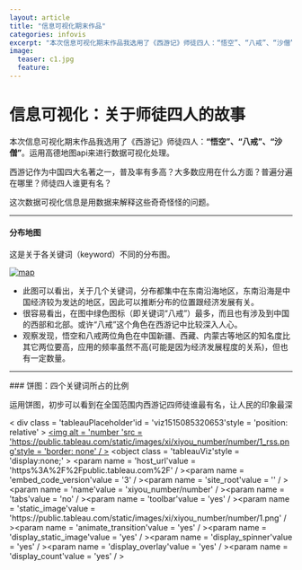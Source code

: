 ```yaml
---
layout: article
title: "信息可视化期末作品"
categories: infovis
excerpt: "本次信息可视化期末作品我选用了《西游记》师徒四人：“悟空”、“八戒”、“沙僧”。运用高德地图api来进行数据可视化处理。"
image:
  teaser: c1.jpg
  feature: 
---
```


# 信息可视化：关于师徒四人的故事

本次信息可视化期末作品我选用了《西游记》师徒四人：**“悟空”、“八戒”、“沙僧”**。运用高德地图api来进行数据可视化处理。

西游记作为中国四大名著之一，普及率有多高？大多数应用在什么方面？普遍分遍在哪里？师徒四人谁更有名？

这次数据可视化信息是用数据来解释这些奇奇怪怪的问题。

<hr>

#### 分布地图
这是关于各关键词（keyword）不同的分布图。

<div class='tableauPlaceholder' id='viz1515083265980' style='position: relative'>
	<noscript><a href='#'><img alt='map'src='https:&#47;&#47;public.tableau.com&#47;static&#47;images&#47;4B&#47;4BNJ2C7K8&#47;1_rss.png' style='border: none' /></a>
	</noscript>
	<object class='tableauViz'  style='display:none;'><param name='host_url' value='https%3A%2F%2Fpublic.tableau.com%2F' /> <param name='embed_code_version' value='3' /> <param name='path' value='shared&#47;4BNJ2C7K8' /><param name='toolbar' value='yes' /><param name='static_image'value='https:&#47;&#47;public.tableau.com&#47;static&#47;images&#47;4B&#47;4BNJ2C7K8&#47;1.png' /> <param name='animate_transition' value='yes' /><param name='display_static_image' value='yes' /><param name='display_spinner' value='yes' /><param name='display_overlay' value='yes' /><param name='display_count' value='yes' />
	</object>
</div>                
<script type='text/javascript'>                    var divElement = document.getElementById('viz1515083265980');                    var vizElement = divElement.getElementsByTagName('object')[0];                    vizElement.style.width='100%';vizElement.style.height=(divElement.offsetWidth*0.75)+'px';                    var scriptElement = document.createElement('script');                    scriptElement.src = 'https://public.tableau.com/javascripts/api/viz_v1.js';                    vizElement.parentNode.insertBefore(scriptElement, vizElement);                
</script>


- 此图可以看出，关于几个关键词，分布都集中在东南沿海地区，东南沿海是中国经济较为发达的地区，因此可以推断分布的位置跟经济发展有关。
- 很容易看出，在图中绿色图标（即关键词“八戒”）最多，而且也有涉及到中国的西部和北部。或许“八戒”这个角色在西游记中比较深入人心。
- 观察发现，悟空和八戒两位角色在中国新疆、西藏、内蒙古等地区的知名度比其它两位要高，应用的频率虽然不高(可能是因为经济发展程度的关系)，但也有一定数量。

<hr>
### 饼图：四个关键词所占的比例

运用饼图，初步可以看到在全国范围内西游记四师徒谁最有名，让人民的印象最深

< div class = 'tableauPlaceholder'id = 'viz1515085320653'style = 'position: relative' > 
	<noscript > <a href = '#' > <img alt = 'number 'src = 'https:&#47;&#47;public.tableau.com&#47;static&#47;images&#47;xi&#47;xiyou_number&#47;number&#47;1_rss.png'style = 'border: none' / ></a>
	</noscript > 
	<object class = 'tableauViz'style = 'display:none;' > <param name = 'host_url'value = 'https%3A%2F%2Fpublic.tableau.com%2F' / ><param name = 'embed_code_version'value = '3' / ><param name = 'site_root'value = '' / ><param name = 'name'value = 'xiyou_number&#47;number' / ><param name = 'tabs'value = 'no' / ><param name = 'toolbar'value = 'yes' / ><param name = 'static_image'value = 'https:&#47;&#47;public.tableau.com&#47;static&#47;images&#47;xi&#47;xiyou_number&#47;number&#47;1.png' / ><param name = 'animate_transition'value = 'yes' / ><param name = 'display_static_image'value = 'yes' / ><param name = 'display_spinner'value = 'yes' / ><param name = 'display_overlay'value = 'yes' / ><param name = 'display_count'value = 'yes' / >
	</object>
</div > 
<script type = 'text/javascript' >
var divElement = document.getElementById('viz1515085320653');
var vizElement = divElement.getElementsByTagName('object')[0];
vizElement.style.width = '100%';
vizElement.style.height = (divElement.offsetWidth * 0.75) + 'px';
var scriptElement = document.createElement('script');
scriptElement.src = 'https://public.tableau.com/javascripts/api/viz_v1.js';
vizElement.parentNode.insertBefore(scriptElement, vizElement); 
< /script>/

- 可以看到，被应用得最多的是“八戒”，其次是“悟空”，应用得最少的是“沙僧”
- 可知，用高德地图api搜索，四个西游记关键词一共有数据2811个

<hr>

### 条形统计图：地区分布数量及类型

这是关于在不同的地区（以省为单位）关键词的分布数量，以及其分布的类型。




< div class = 'tableauPlaceholder'id = 'viz1515084655051'style = 'position: relative' > 
	<noscript > <a href = '#' > <img alt = 'place 'src = 'https:&#47;&#47;public.tableau.com&#47;static&#47;images&#47;xi&#47;xiyou_place&#47;place&#47;1_rss.png'style = 'border: none' / ></a>
	</noscript > 
	<object class = 'tableauViz'style = 'display:none;' > <param name = 'host_url'value = 'https%3A%2F%2Fpublic.tableau.com%2F' / ><param name = 'embed_code_version'value = '3' / ><param name = 'site_root'value = '' / ><param name = 'name'value = 'xiyou_place&#47;place' / ><param name = 'tabs'value = 'no' / ><param name = 'toolbar'value = 'yes' / ><param name = 'static_image'value = 'https:&#47;&#47;public.tableau.com&#47;static&#47;images&#47;xi&#47;xiyou_place&#47;place&#47;1.png' / ><param name = 'animate_transition'value = 'yes' / ><param name = 'display_static_image'value = 'yes' / ><param name = 'display_spinner'value = 'yes' / ><param name = 'display_overlay'value = 'yes' / ><param name = 'display_count'value = 'yes' / >
	</object>
</div > 
<script type = 'text/javascript' >
var divElement = document.getElementById('viz1515084655051');
var vizElement = divElement.getElementsByTagName('object')[0];
vizElement.style.width = '100%';
vizElement.style.height = (divElement.offsetWidth * 0.75) + 'px';
var scriptElement = document.createElement('script');
scriptElement.src = 'https://public.tableau.com/javascripts/api/viz_v1.js';
vizElement.parentNode.insertBefore(scriptElement, vizElement); 
< /script>/


- 显然，涉及西游记关键词数量最多的省份是江苏省，而在其中餐饮服务又占大多数。说明在全国范围内，西游记对江苏省的影响较大，而江苏人民又把这些关键词多数应用于餐饮服务和生活服务。
- 大多数省份关键词类型都是餐饮服务占的比例最多，但在上海市则是生活服务的比重最大。
- 在青海省，有唯一一个有关于关键词的产业，其类型是生活服务。



<hr>

### 条形统计图：类型及关键词

在这四个关键词中，会有哪个关键词涉及某个专门的类型比较多吗？（比如说“八戒”多涉及餐饮业？）

< div class = 'tableauPlaceholder'id = 'viz1515086017386'style = 'position: relative' > 
	<noscript > <a href = '#' > <img alt = 'type 'src = 'https:&#47;&#47;public.tableau.com&#47;static&#47;images&#47;xi&#47;xiyou_type&#47;type&#47;1_rss.png'style = 'border: none' / ></a>
	</noscript > 
	<object class = 'tableauViz'style = 'display:none;' > <param name = 'host_url'value = 'https%3A%2F%2Fpublic.tableau.com%2F' / ><param name = 'embed_code_version'value = '3' / ><param name = 'site_root'value = '' / ><param name = 'name'value = 'xiyou_type&#47;type' / ><param name = 'tabs'value = 'no' / ><param name = 'toolbar'value = 'yes' / ><param name = 'static_image'value = 'https:&#47;&#47;public.tableau.com&#47;static&#47;images&#47;xi&#47;xiyou_type&#47;type&#47;1.png' / ><param name = 'animate_transition'value = 'yes' / ><param name = 'display_static_image'value = 'yes' / ><param name = 'display_spinner'value = 'yes' / ><param name = 'display_overlay'value = 'yes' / ><param name = 'display_count'value = 'yes' / >
	</object>
</div > 
<script type = 'text/javascript' >
var divElement = document.getElementById('viz1515086017386');
var vizElement = divElement.getElementsByTagName('object')[0];
vizElement.style.width = '100%';
vizElement.style.height = (divElement.offsetWidth * 0.75) + 'px';
var scriptElement = document.createElement('script');
scriptElement.src = 'https://public.tableau.com/javascripts/api/viz_v1.js';
vizElement.parentNode.insertBefore(scriptElement, vizElement); 
< /script>


- 八戒确实涉及餐饮服务最多，但餐饮服务业也是四个关键词应用得最多的

- 悟空在生活服务中应用得最多 

